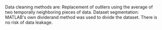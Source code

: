 Data cleaning methods are:
Replacement of outliers using the average of two temporally neighboring pieces of data.
Dataset segmentation:
MATLAB's own dividerand method was used to divide the dataset. There is no risk of data leakage.
